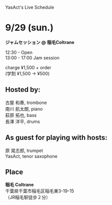 YasAct's Live Schedule

# 9/29 (sun.)

**ジャムセッション @ 稲毛Coltrane**

12:30 - Open   
13:00 - 17:00 Jam session

charge ¥1,500 + order  
(学割 ¥1,500 → ¥500)

## Hosted by:
古屋 和奏, trombone  
南川 航太朗, piano  
萩原 拓也, bass  
長澤 洋平, drums  

## As guest for playing with hosts:
原 晃志郎, trumpet  
YasAct, tenor saxophone  

## Place
**稲毛 Coltrane**  
千葉県千葉市稲毛区稲毛東3-19-15  
（JR稲毛駅徒歩２分）
